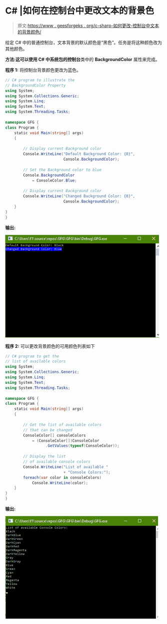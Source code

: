 # C# |如何在控制台中更改文本的背景色

> 原文:[https://www . geesforgeks . org/c-sharp-如何更改-控制台中文本的背景颜色/](https://www.geeksforgeeks.org/c-sharp-how-to-change-background-color-of-text-in-console/)

给定 C# 中的普通控制台，文本背景的默认颜色是“黑色”。任务是将这种颜色改为其他颜色。

**方法:**这可以使用 C# 中系统包的**控制台**类中的 **BackgroundColor** 属性来完成。

**程序 1:** 将控制台背景颜色更改为蓝色。

```cs
// C# program to illustrate the 
// BackgroundColor Property
using System;
using System.Collections.Generic;
using System.Linq;
using System.Text;
using System.Threading.Tasks;

namespace GFG {
class Program {
    static void Main(string[] args)
    {

        // Display current Background color
        Console.WriteLine("Default Background Color: {0}",
                          Console.BackgroundColor);

        // Set the Background color to blue
        Console.BackgroundColor
            = ConsoleColor.Blue;

        // Display current Background color
        Console.WriteLine("Changed Background Color: {0}",
                          Console.BackgroundColor);
    }
}
}
```

**输出:**

![](img/262c65aa74854ad8c88e115745618c41.png)

**程序 2:** 可以更改背景颜色的可用颜色列表如下

```cs
// C# program to get the
// list of available colors
using System;
using System.Collections.Generic;
using System.Linq;
using System.Text;
using System.Threading.Tasks;

namespace GFG {
class Program {
    static void Main(string[] args)
    {

        // Get the list of available colors
        // that can be changed
        ConsoleColor[] consoleColors
            = (ConsoleColor[])ConsoleColor
                  .GetValues(typeof(ConsoleColor));

        // Display the list
        // of available console colors
        Console.WriteLine("List of available "
                          + "Console Colors:");
        foreach(var color in consoleColors)
            Console.WriteLine(color);
    }
}
}
```

**输出:**

![](img/88d28f6b679ce2b4df391cd903884262.png)